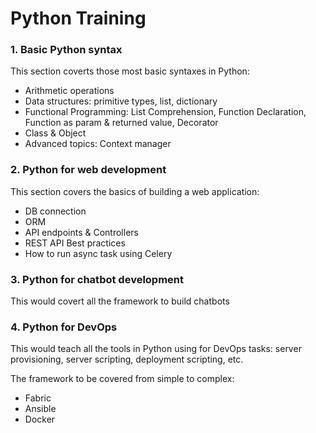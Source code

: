 # Python Training

### 1. Basic Python syntax

This section coverts those most basic syntaxes in Python:
- Arithmetic operations
- Data structures: primitive types, list, dictionary
- Functional Programming: List Comprehension, Function Declaration, Function as param & returned value, Decorator
- Class & Object
- Advanced topics: Context manager

### 2. Python for web development 

This section covers the basics of building a web application:

- DB connection
- ORM
- API endpoints & Controllers
- REST API Best practices
- How to run async task using Celery

### 3. Python for chatbot development

This would covert all the framework to build chatbots 

### 4. Python for DevOps

This would teach all the tools in Python using for DevOps tasks: server provisioning, server scripting, deployment scripting, etc.

The framework to be covered from simple to complex:
- Fabric
- Ansible
- Docker

